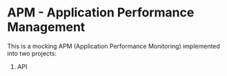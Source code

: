 # APM - Application Performance Management

This is a mocking APM (Application Performance Monitoring) implemented into two projects: 

1) API 

